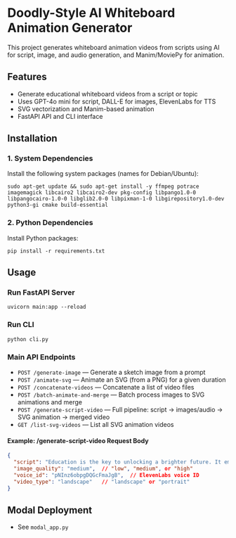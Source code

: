 # Doodly-Style AI Whiteboard Animation Generator

This project generates whiteboard animation videos from scripts using AI for script, image, and audio generation, and Manim/MoviePy for animation.

## Features
- Generate educational whiteboard videos from a script or topic
- Uses GPT-4o mini for script, DALL-E for images, ElevenLabs for TTS
- SVG vectorization and Manim-based animation
- FastAPI API and CLI interface

## Installation

### 1. System Dependencies
Install the following system packages (names for Debian/Ubuntu):
```
sudo apt-get update && sudo apt-get install -y ffmpeg potrace imagemagick libcairo2 libcairo2-dev pkg-config libpango1.0-0 libpangocairo-1.0-0 libglib2.0-0 libpixman-1-0 libgirepository1.0-dev python3-gi cmake build-essential
```

### 2. Python Dependencies
Install Python packages:
```
pip install -r requirements.txt
```

## Usage

### Run FastAPI Server
```
uvicorn main:app --reload
```

### Run CLI
```
python cli.py
```

### Main API Endpoints
- `POST /generate-image` — Generate a sketch image from a prompt
- `POST /animate-svg` — Animate an SVG (from a PNG) for a given duration
- `POST /concatenate-videos` — Concatenate a list of video files
- `POST /batch-animate-and-merge` — Batch process images to SVG animations and merge
- `POST /generate-script-video` — Full pipeline: script → images/audio → SVG animation → merged video
- `GET /list-svg-videos` — List all SVG animation videos

#### Example: /generate-script-video Request Body
```json
{
  "script": "Education is the key to unlocking a brighter future. It empowers minds, builds confidence, and opens doors to endless possibilities. Every child deserves the chance to learn, grow, and achieve their dreams.",
  "image_quality": "medium",  // "low", "medium", or "high"
  "voice_id": "pNInz6obpgDQGcFmaJgB",  // ElevenLabs voice ID
  "video_type": "landscape"   // "landscape" or "portrait"
}
```

## Modal Deployment
- See `modal_app.py`